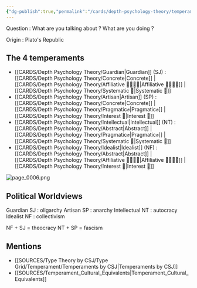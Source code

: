 ```yaml
---
{"dg-publish":true,"permalink":"/cards/depth-psychology-theory/temperament/","noteIcon":"","created":"2023-01-12T11:52:55.997+01:00","updated":"2023-04-14T15:16:02.242+02:00"}
---
```



Question : What are you talking about ? What are you doing ? 

Origin : Plato's Republic 

## The 4 temperaments
- [[CARDS/Depth Psychology Theory/Guardian\|Guardian]] (SJ) : [[CARDS/Depth Psychology Theory/Concrete\|Concrete]] | [[CARDS/Depth Psychology Theory/Affiliative 👨‍👩‍👧‍👦\|Affiliative 👨‍👩‍👧‍👦]] | [[CARDS/Depth Psychology Theory/Systematic 🔧\|Systematic 🔧]]
- [[CARDS/Depth Psychology Theory/Artisan\|Artisan]] (SP) : [[CARDS/Depth Psychology Theory/Concrete\|Concrete]] | [[CARDS/Depth Psychology Theory/Pragmatic✊\|Pragmatic✊]] | [[CARDS/Depth Psychology Theory/Interest 🤝\|Interest 🤝]] 
- [[CARDS/Depth Psychology Theory/Intellectual\|Intellectual]] (NT) : [[CARDS/Depth Psychology Theory/Abstract\|Abstract]] | [[CARDS/Depth Psychology Theory/Pragmatic✊\|Pragmatic✊]] | [[CARDS/Depth Psychology Theory/Systematic 🔧\|Systematic 🔧]]
- [[CARDS/Depth Psychology Theory/Idealist\|Idealist]] (NF) : [[CARDS/Depth Psychology Theory/Abstract\|Abstract]] | [[CARDS/Depth Psychology Theory/Affiliative 👨‍👩‍👧‍👦\|Affiliative 👨‍👩‍👧‍👦]] | [[CARDS/Depth Psychology Theory/Interest 🤝\|Interest 🤝]]

![page_0006.png](/img/user/EXTRAS/Images/page_0006.png)

## Political Worldviews

Guardian SJ : oligarchy 
Artisan SP : anarchy
Intellectual NT : autocracy
Idealist NF : collectivism

NF + SJ = theocracy
NT + SP = fascism

## Mentions
- [[SOURCES/Type Theory by CSJ/Type Grid/Temperament/Temperaments by CSJ\|Temperaments by CSJ]]
- [[SOURCES/Temperament_Cultural_Equivalents\|Temperament_Cultural_Equivalents]]